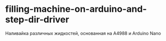 # filling-machine-on-arduino-and-step-dir-driver
Наливайка различных жидкостей, основанная на A4988 и Arduino Nano
